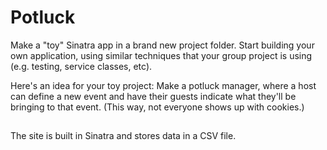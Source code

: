  # Potluck
 
 Make a "toy" Sinatra app in a brand new project folder. Start building your own application, using similar techniques that your group project is using (e.g. testing, service classes, etc).

 Here's an idea for your toy project: Make a potluck manager, where a host can define a new event and have their guests indicate what they'll be bringing to that event. (This way, not everyone shows up with cookies.)

 ##
 
 The site is built in Sinatra and stores data in a CSV file.